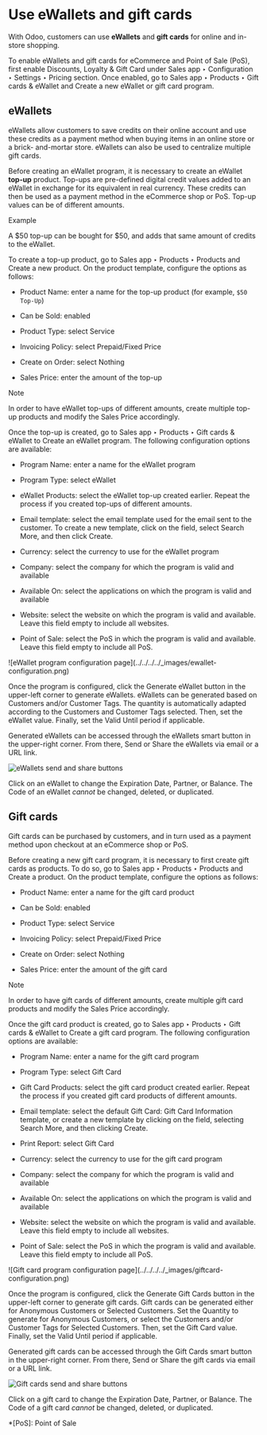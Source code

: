 # Use eWallets and gift cards

With Odoo, customers can use **eWallets** and **gift cards** for online and
in-store shopping.

To enable eWallets and gift cards for eCommerce and Point of Sale (PoS), first
enable Discounts, Loyalty & Gift Card under Sales app ‣ Configuration ‣
Settings ‣ Pricing section. Once enabled, go to Sales app ‣ Products ‣ Gift
cards & eWallet and Create a new eWallet or gift card program.

## eWallets

eWallets allow customers to save credits on their online account and use these
credits as a payment method when buying items in an online store or a brick-
and-mortar store. eWallets can also be used to centralize multiple gift cards.

Before creating an eWallet program, it is necessary to create an eWallet
**top-up** product. Top-ups are pre-defined digital credit values added to an
eWallet in exchange for its equivalent in real currency. These credits can
then be used as a payment method in the eCommerce shop or PoS. Top-up values
can be of different amounts.

Example

A $50 top-up can be bought for $50, and adds that same amount of credits to
the eWallet.

To create a top-up product, go to Sales app ‣ Products ‣ Products and Create a
new product. On the product template, configure the options as follows:

  * Product Name: enter a name for the top-up product (for example, `$50 Top-Up`)

  * Can be Sold: enabled

  * Product Type: select Service

  * Invoicing Policy: select Prepaid/Fixed Price

  * Create on Order: select Nothing

  * Sales Price: enter the amount of the top-up

Note

In order to have eWallet top-ups of different amounts, create multiple top-up
products and modify the Sales Price accordingly.

Once the top-up is created, go to Sales app ‣ Products ‣ Gift cards & eWallet
to Create an eWallet program. The following configuration options are
available:

  * Program Name: enter a name for the eWallet program

  * Program Type: select eWallet

  * eWallet Products: select the eWallet top-up created earlier. Repeat the process if you created top-ups of different amounts.

  * Email template: select the email template used for the email sent to the customer. To create a new template, click on the field, select Search More, and then click Create.

  * Currency: select the currency to use for the eWallet program

  * Company: select the company for which the program is valid and available

  * Available On: select the applications on which the program is valid and available

  * Website: select the website on which the program is valid and available. Leave this field empty to include all websites.

  * Point of Sale: select the PoS in which the program is valid and available. Leave this field empty to include all PoS.

![eWallet program configuration page](../../../../_images/ewallet-
configuration.png)

Once the program is configured, click the Generate eWallet button in the
upper-left corner to generate eWallets. eWallets can be generated based on
Customers and/or Customer Tags. The quantity is automatically adapted
according to the Customers and Customer Tags selected. Then, set the eWallet
value. Finally, set the Valid Until period if applicable.

Generated eWallets can be accessed through the eWallets smart button in the
upper-right corner. From there, Send or Share the eWallets via email or a URL
link.

![eWallets send and share buttons](../../../../_images/ewallet-share.png)

Click on an eWallet to change the Expiration Date, Partner, or Balance. The
Code of an eWallet _cannot_ be changed, deleted, or duplicated.

## Gift cards

Gift cards can be purchased by customers, and in turn used as a payment method
upon checkout at an eCommerce shop or PoS.

Before creating a new gift card program, it is necessary to first create gift
cards as products. To do so, go to Sales app ‣ Products ‣ Products and Create
a product. On the product template, configure the options as follows:

  * Product Name: enter a name for the gift card product

  * Can be Sold: enabled

  * Product Type: select Service

  * Invoicing Policy: select Prepaid/Fixed Price

  * Create on Order: select Nothing

  * Sales Price: enter the amount of the gift card

Note

In order to have gift cards of different amounts, create multiple gift card
products and modify the Sales Price accordingly.

Once the gift card product is created, go to Sales app ‣ Products ‣ Gift cards
& eWallet to Create a gift card program. The following configuration options
are available:

  * Program Name: enter a name for the gift card program

  * Program Type: select Gift Card

  * Gift Card Products: select the gift card product created earlier. Repeat the process if you created gift card products of different amounts.

  * Email template: select the default Gift Card: Gift Card Information template, or create a new template by clicking on the field, selecting Search More, and then clicking Create.

  * Print Report: select Gift Card

  * Currency: select the currency to use for the gift card program

  * Company: select the company for which the program is valid and available

  * Available On: select the applications on which the program is valid and available

  * Website: select the website on which the program is valid and available. Leave this field empty to include all websites.

  * Point of Sale: select the PoS in which the program is valid and available. Leave this field empty to include all PoS.

![Gift card program configuration page](../../../../_images/giftcard-
configuration.png)

Once the program is configured, click the Generate Gift Cards button in the
upper-left corner to generate gift cards. Gift cards can be generated either
for Anonymous Customers or Selected Customers. Set the Quantity to generate
for Anonymous Customers, or select the Customers and/or Customer Tags for
Selected Customers. Then, set the Gift Card value. Finally, set the Valid
Until period if applicable.

Generated gift cards can be accessed through the Gift Cards smart button in
the upper-right corner. From there, Send or Share the gift cards via email or
a URL link.

![Gift cards send and share buttons](../../../../_images/giftcard-share.png)

Click on a gift card to change the Expiration Date, Partner, or Balance. The
Code of a gift card _cannot_ be changed, deleted, or duplicated.

  *[PoS]: Point of Sale

